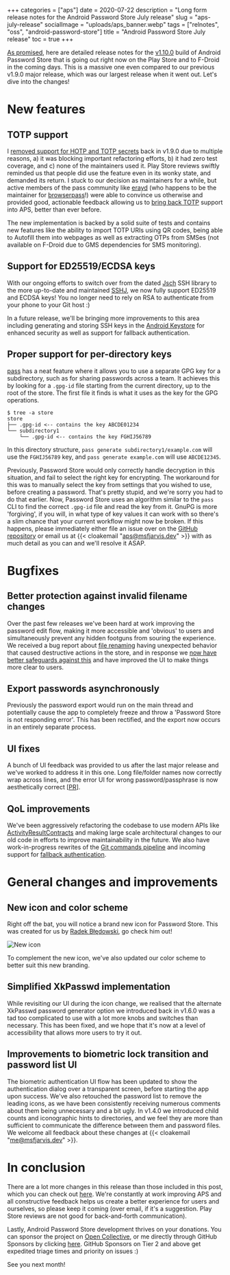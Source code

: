 +++
categories = ["aps"]
date = 2020-07-22
description = "Long form release notes for the Android Password Store July release"
slug = "aps-july-release"
socialImage = "uploads/aps_banner.webp"
tags = ["relnotes", "oss", "android-password-store"]
title = "Android Password Store July release"
toc = true
+++

[As promised](https://twitter.com/MSF_Jarvis/status/1278002765046804480), here are detailed release notes for the [v1.10.0](https://github.com/android-password-store/Android-Password-Store/releases/tag/v1.10.0) build of Android Password Store that is going out right now on the Play Store and to F-Droid in the coming days. This is a massive one even compared to our previous v1.9.0 major release, which was our largest release when it went out. Let's dive into the changes!

# New features

## TOTP support

I [removed support for HOTP and TOTP secrets](https://msfjarvis.dev/aps/pr/806) back in v1.9.0 due to multiple reasons, a) it was blocking important refactoring efforts, b) it had zero test coverage, and c) none of the maintainers used it. Play Store reviews swiftly reminded us that people did use the feature even in its wonky state, and demanded its return. I stuck to our decision as maintainers for a while, but active members of the pass community like [erayd](https://github.com/erayd) (who happens to be the maintainer for [browserpass](https://github.com/browserpass)!) were able to convince us otherwise and provided good, actionable feedback allowing us to [bring back TOTP](https://msfjarvis.dev/aps/pr/890) support into APS, better than ever before.

The new implementation is backed by a solid suite of tests and contains new features like the ability to import TOTP URIs using QR codes, being able to Autofill them into webpages as well as extracting OTPs from SMSes (not available on F-Droid due to GMS dependencies for SMS monitoring).

## Support for ED25519/ECDSA keys

With our ongoing efforts to switch over from the dated [Jsch](http://www.jcraft.com/jsch/) SSH library to the more up-to-date and maintained [SSHJ](https://github.com/hierynomus/sshj), we now fully support ED25519 and ECDSA keys! You no longer need to rely on RSA to authenticate from your phone to your Git host :)

In a future release, we'll be bringing more improvements to this area including generating and storing SSH keys in the [Android Keystore](https://source.android.com/security/keystore/) for enhanced security as well as support for fallback authentication.

## Proper support for per-directory keys

[pass](https://www.passwordstore.org/) has a neat feature where it allows you to use a separate GPG key for a subdirectory, such as for sharing passwords across a team. It achieves this by looking for a `.gpg-id` file starting from the current directory, up to the root of the store. The first file it finds is what it uses as the key for the GPG operations.

```shell
$ tree -a store
store
├── .gpg-id <-- contains the key ABCDE01234
└── subdirectory1
    └── .gpg-id <-- contains the key FGHIJ56789
```

In this directory structure, `pass generate subdirectory1/example.com` will use the `FGHIJ56789` key, and `pass generate example.com` will use `ABCDE12345`.

Previously, Password Store would only correctly handle decryption in this situation, and fail to select the right key for encrypting. The workaround for this was to manually select the key from settings that you wished to use, before creating a password. That's pretty stupid, and we're sorry you had to do that earlier. Now, Password Store uses an algorithm similar to the `pass` CLI to find the correct `.gpg-id` file and read the key from it. GnuPG is more 'forgiving', if you will, in what type of key values it can work with so there's a slim chance that your current workflow might now be broken. If this happens, please immediately either file an issue over on the [GitHub repository](https://msfjarvis.dev/aps) or email us at {{< cloakemail "aps@msfjarvis.dev" >}} with as much detail as you can and we'll resolve it ASAP.

# Bugfixes

## Better protection against invalid filename changes

Over the past few releases we've been hard at work improving the password edit flow, making it more accessible and 'obvious' to users and simultaneously prevent any hidden footguns from souring the experience. We received a bug report about [file renaming](https://msfjarvis.dev/aps/issue/928) having unexpected behavior that caused destructive actions in the store, and in response we [now have better safeguards against this](https://msfjarvis.dev/aps/pr/929) and have improved the UI to make things more clear to users.

## Export passwords asynchronously

Previously the password export would run on the main thread and potentially cause the app to completely freeze and throw a 'Password Store is not responding error'. This has been rectified, and the export now occurs in an entirely separate process.

## UI fixes

A bunch of UI feedback was provided to us after the last major release and we've worked to address it in this one. Long file/folder names now correctly wrap across lines, and the error UI for wrong password/passphrase is now aesthetically correct [[PR](https://msfjarvis.dev/aps/pr/892)].

## QoL improvements

We've been aggressively refactoring the codebase to use modern APIs like [ActivityResultContracts](https://msfjarvis.dev/aps/pr/910) and making large scale architectural changes to our old code in efforts to improve maintainability in the future. We also have work-in-progress rewrites of the [Git commands pipeline](https://msfjarvis.dev/aps/pr/865) and incoming support for [fallback authentication](https://msfjarvis.dev/aps/pr/825).

# General changes and improvements

## New icon and color scheme

Right off the bat, you will notice a brand new icon for Password Store. This was created for us by [Radek Błędowski](https://twitter.com/RKBDI), go check him out!

![New icon](/uploads/aps_banner.webp)

To complement the new icon, we've also updated our color scheme to better suit this new branding.

## Simplified XkPasswd implementation

While revisiting our UI during the icon change, we realised that the alternate XkPasswd password generator option we introduced back in v1.6.0 was a tad too complicated to use with a lot more knobs and switches than necessary. This has been fixed, and we hope that it's now at a level of accessibility that allows more users to try it out.

## Improvements to biometric lock transition and password list UI

The biometric authentication UI flow has been updated to show the authentication dialog over a transparent screen, before starting the app upon success. We've also retouched the password list to remove the leading icons, as we have been consistently receiving numerous comments about them being unnecessary and a bit ugly. In v1.4.0 we introduced child counts and iconographic hints to directories, and we feel they are more than sufficient to communicate the difference between them and password files. We welcome all feedback about these changes at {{< cloakemail "me@msfjarvis.dev" >}}.

# In conclusion

There are a lot more changes in this release than those included in this post, which you can check out [here](https://github.com/android-password-store/Android-Password-Store/milestone/10). We're constantly at work improving APS and all constructive feedback helps us create a better experience for users and ourselves, so please keep it coming (over email, if it's a suggestion. Play Store reviews are not good for back-and-forth communication).

Lastly, Android Password Store development thrives on your donations. You can sponsor the project on [Open Collective](https://opencollective.com/Android-Password-Store), or me directly through GitHub Sponsors by clicking [here](https://github.com/sponsors/msfjarvis?o=esc). GitHub Sponsors on Tier 2 and above get expedited triage times and priority on issues :)

See you next month!

